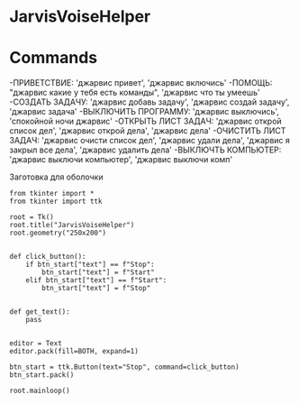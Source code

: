 ﻿# JarvisVoiseHelper

# Commands
  -ПРИВЕТСТВИЕ: 'джарвис привет', 'джарвис включись'
  -ПОМОЩЬ: "джарвис какие у тебя есть команды", 'джарвис что ты умеешь'
  -СОЗДАТЬ ЗАДАЧУ: 'джарвис добавь задачу', 'джарвис создай задачу', 'джарвис задача'
  -ВЫКЛЮЧИТЬ ПРОГРАММУ: 'джарвис выключись', 'спокойной ночи джарвис'
  -ОТКРЫТЬ ЛИСТ ЗАДАЧ: 'джарвис открой список дел', 'джарвис открой дела', 'джарвис дела'
  -ОЧИСТИТЬ ЛИСТ ЗАДАЧ: 'джарвис очисти список дел', 'джарвис удали дела', 'джарвис я закрыл все дела', 'джарвис удалить дела'
  -ВЫКЛЮЧТЬ КОМПЬЮТЕР: 'джарвис выключи компьютер', 'джарвис выключи комп'

Заготовка для оболочки
```
from tkinter import *
from tkinter import ttk
 
root = Tk()
root.title("JarvisVoiseHelper")
root.geometry("250x200")


def click_button():
    if btn_start["text"] == f"Stop":
        btn_start["text"] = f"Start"
    elif btn_start["text"] == f"Start":
        btn_start["text"] = f"Stop"


def get_text():
    pass


editor = Text
editor.pack(fill=BOTH, expand=1)

btn_start = ttk.Button(text="Stop", command=click_button)
btn_start.pack()
 
root.mainloop()
```

